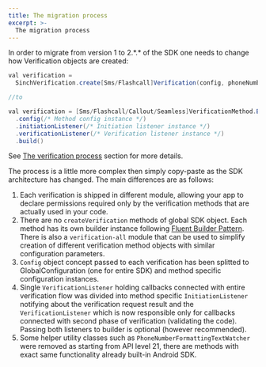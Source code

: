 ```yaml
---
title: The migration process
excerpt: >-
  The migration process
---
```


In order to migrate from version 1 to 2.\*.\* of the SDK one needs to change how Verification objects are created:

```java
val verification =
  SinchVerification.create[Sms/Flashcall]Verification(config, phoneNumberInE164, listener)

//to

val verification = [Sms/Flashcall/Callout/Seamless]VerificationMethod.Builder()
  .config(/* Method config instance */)
  .initiationListener(/* Initiation listener instance */)
  .verificationListener(/* Verification listener instance */)
  .build()
```
See [The verification process](doc:verification-android-the-verification-process) section for more details.

The process is a little more complex then simply copy-paste as the SDK architecture has changed. The main differences are as follows:

1. Each verification is shipped in different module, allowing your app to declare permissions required only by the verification methods that are actually used in your code.
2. There are no `createVerification` methods of global SDK object. Each method has its own builder instance following [Fluent Builder Pattern](https://dzone.com/articles/fluent-builder-pattern). There is also a `verification-all` module that can be used to simplify creation of different verification method objects with similar configuration parameters.
3. `Config` object concept passed to each verification has been splitted to GlobalConfiguration (one for entire SDK) and method specific configuration instances.
4. Single `VerificationListener` holding callbacks connected with entire verification flow was divided into method specific `InitiationListener` notifying about the verification request result and the `VerificationListener` which is now responsible only for callbacks connected with second phase of verification (validating the code). Passing both listeners to builder is optional (however recommended).
5. Some helper utility classes such as `PhoneNumberFormattingTextWatcher` were removed as starting from API level 21, there are methods with exact same functionality already built-in Android SDK.
